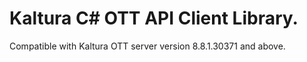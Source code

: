 # Kaltura C# OTT API Client Library.
Compatible with Kaltura OTT server version 8.8.1.30371 and above.
